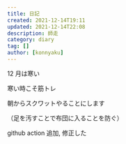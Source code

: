 ```yaml
---
title: 日記
created: 2021-12-14T19:11
updated: 2021-12-14T22:08
description: 師走
category: diary
tag: []
author: [konnyaku]
---
```


12 月は寒い

寒い時こそ筋トレ

朝からスクワットやることにします

（足を汚すことで布団に入ることを防ぐ）

github action 追加, 修正した
